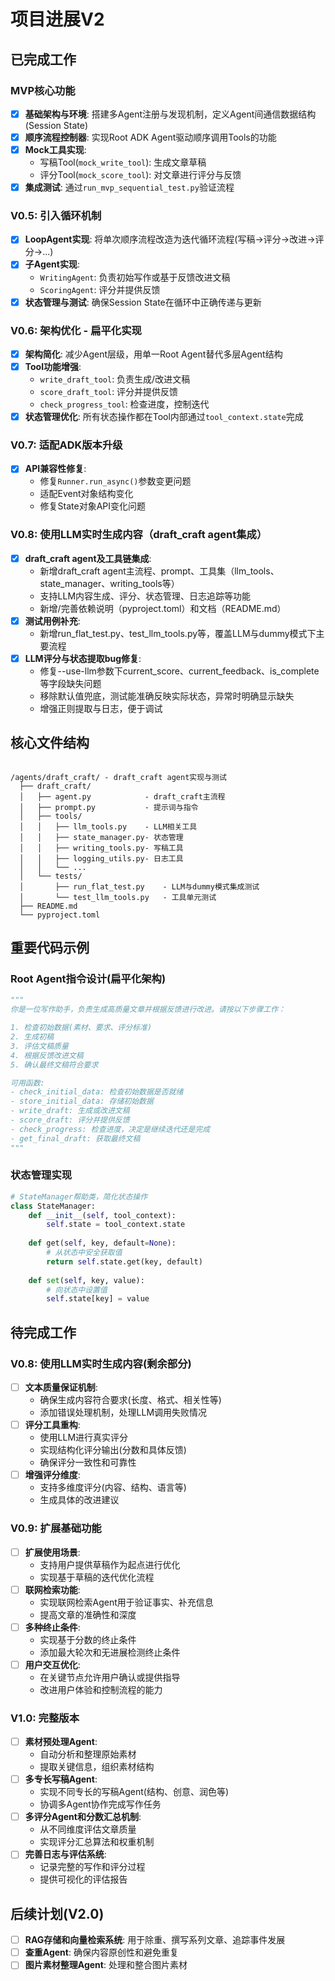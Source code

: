 # 项目进展V2

## 已完成工作

### MVP核心功能
- [x] **基础架构与环境**: 搭建多Agent注册与发现机制，定义Agent间通信数据结构(Session State)
- [x] **顺序流程控制器**: 实现Root ADK Agent驱动顺序调用Tools的功能
- [x] **Mock工具实现**: 
  - 写稿Tool(`mock_write_tool`): 生成文章草稿
  - 评分Tool(`mock_score_tool`): 对文章进行评分与反馈
- [x] **集成测试**: 通过`run_mvp_sequential_test.py`验证流程

### V0.5: 引入循环机制
- [x] **LoopAgent实现**: 将单次顺序流程改造为迭代循环流程(写稿→评分→改进→评分→...)
- [x] **子Agent实现**: 
  - `WritingAgent`: 负责初始写作或基于反馈改进文稿
  - `ScoringAgent`: 评分并提供反馈
- [x] **状态管理与测试**: 确保Session State在循环中正确传递与更新

### V0.6: 架构优化 - 扁平化实现
- [x] **架构简化**: 减少Agent层级，用单一Root Agent替代多层Agent结构
- [x] **Tool功能增强**: 
  - `write_draft_tool`: 负责生成/改进文稿
  - `score_draft_tool`: 评分并提供反馈
  - `check_progress_tool`: 检查进度，控制迭代
- [x] **状态管理优化**: 所有状态操作都在Tool内部通过`tool_context.state`完成

### V0.7: 适配ADK版本升级
- [x] **API兼容性修复**: 
  - 修复`Runner.run_async()`参数变更问题
  - 适配Event对象结构变化
  - 修复State对象API变化问题

### V0.8: 使用LLM实时生成内容（draft_craft agent集成）
- [x] **draft_craft agent及工具链集成**: 
  - 新增draft_craft agent主流程、prompt、工具集（llm_tools、state_manager、writing_tools等）
  - 支持LLM内容生成、评分、状态管理、日志追踪等功能
  - 新增/完善依赖说明（pyproject.toml）和文档（README.md）
- [x] **测试用例补充**: 
  - 新增run_flat_test.py、test_llm_tools.py等，覆盖LLM与dummy模式下主要流程
- [x] **LLM评分与状态提取bug修复**: 
  - 修复--use-llm参数下current_score、current_feedback、is_complete等字段缺失问题
  - 移除默认值兜底，测试能准确反映实际状态，异常时明确显示缺失
  - 增强正则提取与日志，便于调试

## 核心文件结构

```

/agents/draft_craft/ - draft_craft agent实现与测试
  ├── draft_craft/
  │   ├── agent.py            - draft_craft主流程
  │   ├── prompt.py           - 提示词与指令
  │   ├── tools/
  │   │   ├── llm_tools.py    - LLM相关工具
  │   │   ├── state_manager.py- 状态管理
  │   │   ├── writing_tools.py- 写稿工具
  │   │   ├── logging_utils.py- 日志工具
  │   │   └── ...
  │   └── tests/
  │       ├── run_flat_test.py    - LLM与dummy模式集成测试
  │       └── test_llm_tools.py   - 工具单元测试
  ├── README.md
  └── pyproject.toml
```

## 重要代码示例

### Root Agent指令设计(扁平化架构)
```python
"""
你是一位写作助手，负责生成高质量文章并根据反馈进行改进。请按以下步骤工作：

1. 检查初始数据(素材、要求、评分标准)
2. 生成初稿
3. 评估文稿质量
4. 根据反馈改进文稿
5. 确认最终文稿符合要求

可用函数:
- check_initial_data: 检查初始数据是否就绪
- store_initial_data: 存储初始数据
- write_draft: 生成或改进文稿
- score_draft: 评分并提供反馈
- check_progress: 检查进度，决定是继续迭代还是完成
- get_final_draft: 获取最终文稿
"""
```

### 状态管理实现
```python
# StateManager帮助类，简化状态操作
class StateManager:
    def __init__(self, tool_context):
        self.state = tool_context.state
        
    def get(self, key, default=None):
        # 从状态中安全获取值
        return self.state.get(key, default)
        
    def set(self, key, value):
        # 向状态中设置值
        self.state[key] = value
```

## 待完成工作

### V0.8: 使用LLM实时生成内容(剩余部分)
- [ ] **文本质量保证机制**: 
  - 确保生成内容符合要求(长度、格式、相关性等)
  - 添加错误处理机制，处理LLM调用失败情况
- [ ] **评分工具重构**: 
  - 使用LLM进行真实评分
  - 实现结构化评分输出(分数和具体反馈)
  - 确保评分一致性和可靠性
- [ ] **增强评分维度**: 
  - 支持多维度评分(内容、结构、语言等)
  - 生成具体的改进建议

### V0.9: 扩展基础功能
- [ ] **扩展使用场景**: 
  - 支持用户提供草稿作为起点进行优化
  - 实现基于草稿的迭代优化流程
- [ ] **联网检索功能**: 
  - 实现联网检索Agent用于验证事实、补充信息
  - 提高文章的准确性和深度
- [ ] **多种终止条件**: 
  - 实现基于分数的终止条件
  - 添加最大轮次和无进展检测终止条件
- [ ] **用户交互优化**: 
  - 在关键节点允许用户确认或提供指导
  - 改进用户体验和控制流程的能力

### V1.0: 完整版本
- [ ] **素材预处理Agent**: 
  - 自动分析和整理原始素材
  - 提取关键信息，组织素材结构
- [ ] **多专长写稿Agent**: 
  - 实现不同专长的写稿Agent(结构、创意、润色等)
  - 协调多Agent协作完成写作任务
- [ ] **多评分Agent和分数汇总机制**: 
  - 从不同维度评估文章质量
  - 实现评分汇总算法和权重机制
- [ ] **完善日志与评估系统**: 
  - 记录完整的写作和评分过程
  - 提供可视化的评估报告

## 后续计划(V2.0)
- [ ] **RAG存储和向量检索系统**: 用于除重、撰写系列文章、追踪事件发展
- [ ] **查重Agent**: 确保内容原创性和避免重复
- [ ] **图片素材整理Agent**: 处理和整合图片素材 